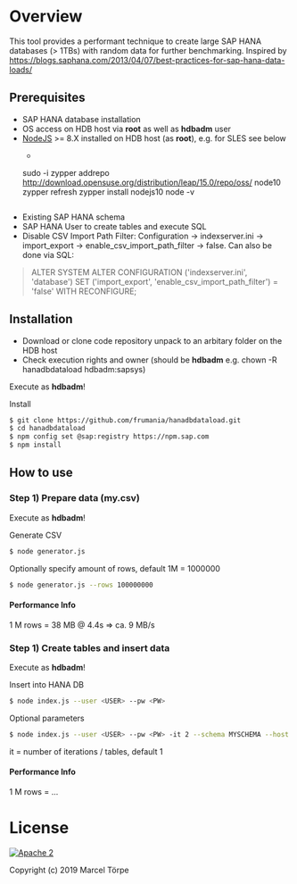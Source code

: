 # Overview

This tool provides a performant technique to create large SAP HANA databases (> 1TBs) with random data for further benchmarking.
Inspired by https://blogs.saphana.com/2013/04/07/best-practices-for-sap-hana-data-loads/

## Prerequisites

* SAP HANA database installation
* OS access on HDB host via **root** as well as **hdbadm** user
* [NodeJS](https://nodejs.org) >= 8.X installed on HDB host (as **root**), e.g. for SLES see below
  * ```bash
  sudo -i
  zypper addrepo http://download.opensuse.org/distribution/leap/15.0/repo/oss/ node10
  zypper refresh
  zypper install nodejs10
  node -v
  ```
* Existing SAP HANA schema
* SAP HANA User to create tables and execute SQL
* Disable CSV Import Path Filter: Configuration -> indexserver.ini -> import_export -> enable_csv_import_path_filter -> false. Can also be done via SQL:
> ALTER SYSTEM
> ALTER CONFIGURATION ('indexserver.ini', 'database')
> SET ('import_export', 'enable_csv_import_path_filter') = 'false'
> WITH RECONFIGURE;

## Installation

* Download or clone code repository unpack to an arbitary folder on the HDB host
* Check execution rights and owner (should be **hdbadm** e.g. chown -R hanadbdataload hdbadm:sapsys)

Execute as **hdbadm**!

Install
```bash
$ git clone https://github.com/frumania/hanadbdataload.git
$ cd hanadbdataload
$ npm config set @sap:registry https://npm.sap.com
$ npm install
```

## How to use

### Step 1) Prepare data (my.csv)

Execute as **hdbadm**!

Generate CSV
```bash
$ node generator.js
```

Optionally specify amount of rows, default 1M = 1000000
```bash
$ node generator.js --rows 100000000
```

#### Performance Info

1 M rows = 38 MB @ 4.4s => ca. 9 MB/s

### Step 1) Create tables and insert data

Execute as **hdbadm**!

Insert into HANA DB
```bash
$ node index.js --user <USER> --pw <PW>
```

Optional parameters
```bash
$ node index.js --user <USER> --pw <PW> -it 2 --schema MYSCHEMA --host localhost --port 30015 --db HDB --tablePrefix GEN
```

it = number of iterations / tables, default 1

#### Performance Info

1 M rows = ...

# License

[![Apache 2](https://img.shields.io/badge/license-Apache%202-blue.svg)](./LICENSE.txt)

Copyright (c) 2019 Marcel Törpe